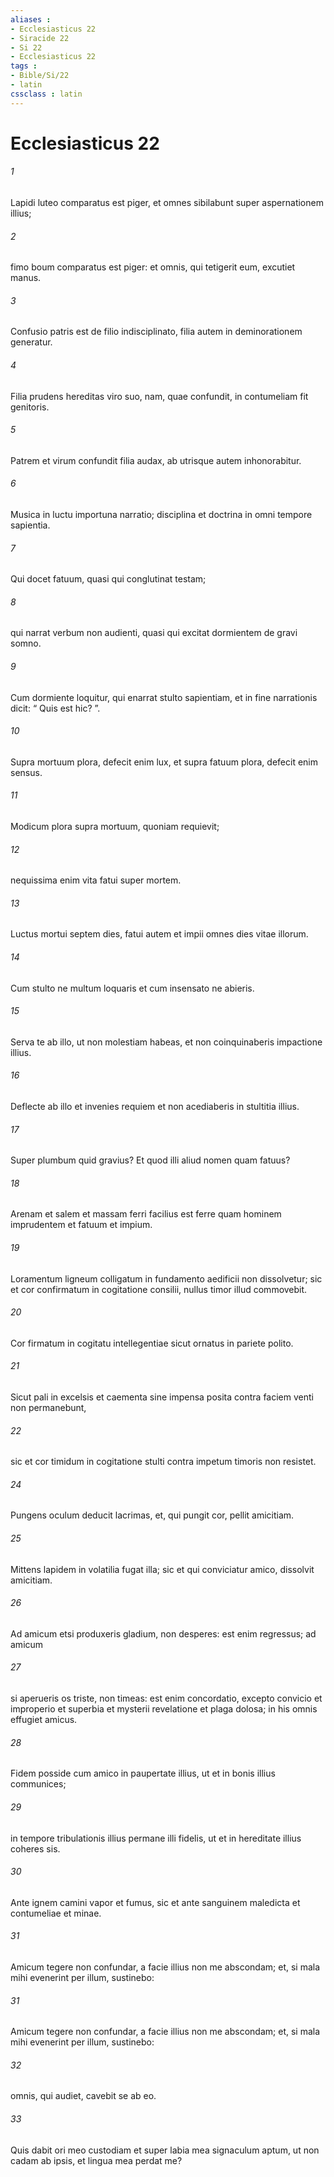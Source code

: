 ```yaml
---
aliases : 
- Ecclesiasticus 22
- Siracide 22
- Si 22
- Ecclesiasticus 22
tags : 
- Bible/Si/22
- latin
cssclass : latin
---
```


# Ecclesiasticus 22

###### 1
Lapidi luteo comparatus est piger, et omnes sibilabunt super aspernationem illius;
###### 2
fimo boum comparatus est piger: et omnis, qui tetigerit eum, excutiet manus.
###### 3
Confusio patris est de filio indisciplinato, filia autem in deminorationem generatur.
###### 4
Filia prudens hereditas viro suo, nam, quae confundit, in contumeliam fit genitoris.
###### 5
Patrem et virum confundit filia audax, ab utrisque autem inhonorabitur.
###### 6
Musica in luctu importuna narratio; disciplina et doctrina in omni tempore sapientia.
###### 7
Qui docet fatuum, quasi qui conglutinat testam;
###### 8
qui narrat verbum non audienti, quasi qui excitat dormientem de gravi somno.
###### 9
Cum dormiente loquitur, qui enarrat stulto sapientiam, et in fine narrationis dicit: “ Quis est hic? ”.
###### 10
Supra mortuum plora, defecit enim lux, et supra fatuum plora, defecit enim sensus.
###### 11
Modicum plora supra mortuum, quoniam requievit;
###### 12
nequissima enim vita fatui super mortem.
###### 13
Luctus mortui septem dies, fatui autem et impii omnes dies vitae illorum.
###### 14
Cum stulto ne multum loquaris et cum insensato ne abieris.
###### 15
Serva te ab illo, ut non molestiam habeas, et non coinquinaberis impactione illius.
###### 16
Deflecte ab illo et invenies requiem et non acediaberis in stultitia illius.
###### 17
Super plumbum quid gravius? Et quod illi aliud nomen quam fatuus?
###### 18
Arenam et salem et massam ferri facilius est ferre quam hominem imprudentem et fatuum et impium.
###### 19
Loramentum ligneum colligatum in fundamento aedificii non dissolvetur; sic et cor confirmatum in cogitatione consilii, nullus timor illud commovebit.
###### 20
Cor firmatum in cogitatu intellegentiae sicut ornatus in pariete polito.
###### 21
Sicut pali in excelsis et caementa sine impensa posita contra faciem venti non permanebunt,
###### 22
sic et cor timidum in cogitatione stulti contra impetum timoris non resistet. 
###### 24
Pungens oculum deducit lacrimas, et, qui pungit cor, pellit amicitiam.
###### 25
Mittens lapidem in volatilia fugat illa; sic et qui conviciatur amico, dissolvit amicitiam.
###### 26
Ad amicum etsi produxeris gladium, non desperes: est enim regressus; ad amicum 
###### 27
si aperueris os triste, non timeas: est enim concordatio, excepto convicio et improperio et superbia et mysterii revelatione et plaga dolosa; in his omnis effugiet amicus.
###### 28
Fidem posside cum amico in paupertate illius, ut et in bonis illius communices;
###### 29
in tempore tribulationis illius permane illi fidelis, ut et in hereditate illius coheres sis.
###### 30
Ante ignem camini vapor et fumus, sic et ante sanguinem maledicta et contumeliae et minae.
###### 31
Amicum tegere non confundar, a facie illius non me abscondam; et, si mala mihi evenerint per illum, sustinebo:
###### 31
Amicum tegere non confundar, a facie illius non me abscondam; et, si mala mihi evenerint per illum, sustinebo:
###### 32
omnis, qui audiet, cavebit se ab eo.
###### 33
Quis dabit ori meo custodiam et super labia mea signaculum aptum, ut non cadam ab ipsis, et lingua mea perdat me?

